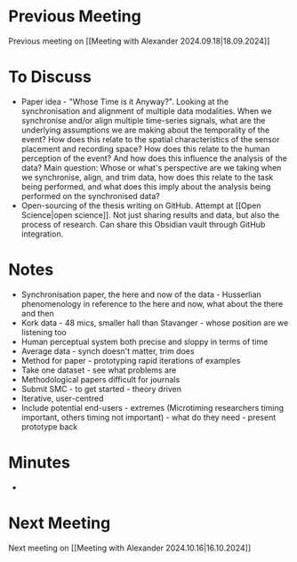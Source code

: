 # **Previous Meeting**

Previous meeting on [[Meeting with Alexander 2024.09.18|18.09.2024]]

# **To Discuss**

- Paper idea - "Whose Time is it Anyway?". Looking at the synchronisation and alignment of multiple data modalities. When we synchronise and/or align multiple time-series signals, what are the underlying assumptions we are making about the temporality of the event? How does this relate to the spatial characteristics of the sensor placement and recording space? How does this relate to the human perception of the event? And how does this influence the analysis of the data? Main question: Whose or what's perspective are we taking when we synchronise, align, and trim data, how does this relate to the task being performed, and what does this imply about the analysis being performed on the synchronised data?
- Open-sourcing of the thesis writing on GitHub. Attempt at [[Open Science|open science]]. Not just sharing results and data, but also the process of research. Can share this Obsidian vault through GitHub integration.
# **Notes**

- Synchronisation paper, the here and now of the data - Husserlian phenomenology in reference to the here and now, what about the there and then
- Kork data - 48 mics, smaller hall than Stavanger - whose position are we listening too
- Human perceptual system both precise and sloppy in terms of time
- Average data - synch doesn't matter, trim does
- Method for paper - prototyping rapid iterations of examples
- Take one dataset - see what problems are
- Methodological papers difficult for journals
- Submit SMC - to get started - theory driven
- Iterative, user-centred
- Include potential end-users - extremes (Microtiming researchers timing important, others timing not important) - what do they need - present prototype back

# **Minutes**

- 

# **Next Meeting**

Next meeting on [[Meeting with Alexander 2024.10.16|16.10.2024]]


